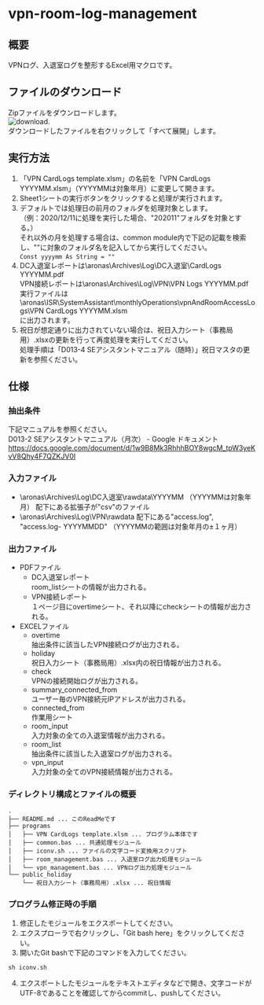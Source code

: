 # vpn-room-log-management
## 概要
VPNログ、入退室ログを整形するExcel用マクロです。
## ファイルのダウンロード
Zipファイルをダウンロードします。  
![download](https://user-images.githubusercontent.com/24307469/126087131-7fd36292-2220-4a86-85ca-53925e1b74e0.png).  
ダウンロードしたファイルを右クリックして「すべて展開」します。
## 実行方法
1. 「VPN CardLogs template.xlsm」の名前を「VPN CardLogs YYYYMM.xlsm」（YYYYMMは対象年月）に変更して開きます。  
1. Sheet1シートの実行ボタンをクリックすると処理が実行されます。  
1. デフォルトでは処理日の前月のフォルダを処理対象とします。  
（例：2020/12/11に処理を実行した場合、"202011"フォルダを対象とする。）  
それ以外の月を処理する場合は、common module内で下記の記載を検索し、""に対象のフォルダ名を記入してから実行してください。  
`Const yyyymm As String = ""` 
1. DC入退室レポートは\\aronas\Archives\Log\DC入退室\CardLogs YYYYMM.pdf  
VPN接続レポートは\\aronas\Archives\Log\VPN\VPN Logs YYYYMM.pdf  
実行ファイルは\\aronas\ISR\SystemAssistant\monthlyOperations\vpnAndRoomAccessLogs\VPN CardLogs YYYYMM.xlsm  
に出力されます。  
1. 祝日が想定通りに出力されていない場合は、祝日入力シート（事務局用）.xlsxの更新を行って再度処理を実行してください。  
処理手順は「D013-4 SEアシスタントマニュアル（随時）」祝日マスタの更新を参照ください。  
## 仕様
### 抽出条件
下記マニュアルを参照ください。  
D013-2 SEアシスタントマニュアル（月次） - Google ドキュメント
https://docs.google.com/document/d/1w9B8Mk3RhhhBOY8wgcM_tpW3yeKvV8Qhy4F7QZKJV0I
### 入力ファイル
- \\aronas\Archives\Log\DC入退室\rawdata\YYYYMM （YYYYMMは対象年月） 配下にある拡張子が"csv"のファイル
- \\aronas\Archives\Log\VPN\rawdata 配下にある"access.log", "access.log- YYYYMMDD" （YYYYMMの範囲は対象年月の±１ヶ月） 
### 出力ファイル
- PDFファイル
    - DC入退室レポート  
        room_listシートの情報が出力される。  
    - VPN接続レポート  
        １ページ目にovertimeシート、それ以降にcheckシートの情報が出力される。  
- EXCELファイル  
    - overtime  
        抽出条件に該当したVPN接続ログが出力される。  
    - holiday  
        祝日入力シート（事務局用）.xlsx内の祝日情報が出力される。  
    - check  
        VPNの接続開始ログが出力される。  
    - summary_connected_from    
        ユーザー毎のVPN接続元IPアドレスが出力される。  
    - connected_from  
        作業用シート  
    - room_input  
        入力対象の全ての入退室情報が出力される。  
    - room_list  
        抽出条件に該当した入退室ログが出力される。  
    - vpn_input  
        入力対象の全てのVPN接続情報が出力される。  
### ディレクトリ構成とファイルの概要
```
.
├── README.md ... このReadMeです
├── programs
│   ├── VPN CardLogs template.xlsm ... プログラム本体です
│   ├── common.bas ... 共通処理モジュール
│   ├── iconv.sh ... ファイルの文字コード変換用スクリプト
│   ├── room_management.bas ... 入退室ログ出力処理モジュール
│   └── vpn_management.bas ... VPNログ出力処理モジュール
└── public_holiday
    └── 祝日入力シート（事務局用）.xlsx ... 祝日情報
```
### プログラム修正時の手順
1. 修正したモジュールをエクスポートしてください。
2. エクスプローラで右クリックし、「Git bash here」をクリックしてください。
3. 開いたGit bashで下記のコマンドを入力してください。
```
sh iconv.sh
```
4. エクスポートしたモジュールをテキストエディタなどで開き、文字コードがUTF-8であることを確認してからcommitし、pushしてください。



